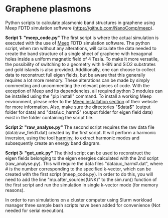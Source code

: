 # Graphene plasmons
Python scripts to calculate plasmonic band structures in graphene using Meep FDTD simulation software (https://github.com/NanoComp/meep).

**Script 1: "meep\_code.py"**
The first script is where the actual simulation is executed with the use of [Meep](https://meep.readthedocs.io) FDTD simulation software. The python script, when ran without any alterations, will calculate the data needed to create the band structure of a single sheet of graphene with hexagonal holes inside a uniform magnetic field of 4 Tesla. To make it more versatile, the possibility of switching to a geometry with h-BN and SiO2 substrates and gold islands is also provided. Additionally, one can choose to collect data to reconstruct full eigen fields, but be aware that this generally requires a lot more memory. These alterations can be made by simply commenting and uncommenting the relevant pieces of code.
With the exception of Meep and its dependencies, all required python 3 modules can be installed using the "pip install" command. To install a working Meep environment, please refer to the [Meep installation section](https://meep.readthedocs.io/en/latest/Installation/) of their website for more information. Also, make sure the directories "$data\$" (output folder for data) and "data\uc_harm\$" (output folder for eigen field data) exist in the folder containing the script file.

**Script 2: "raw\_analyse.py"**
The second script requires the raw data file (data\raw_field1.dat) created by the first script. It will perform a harmonic inversion, using the tool [harminv](https://github.com/NanoComp/harminv), to extract harmonic modes and subsequently create an energy band diagram.

**Script 3: "get\_unk.py"**
The third script can be used to reconstruct the eigen fields belonging to the eigen energies calculated with the 2nd script (raw_analyse.py). This will require the data files "data\uc_harm#.dat", where # is the number corresponding to the specified k-vector, which can be created with the first script (meep_code.py). In order to do this, you will need to add the line "mp.after_sources(UNK)" to the sim.run() function of the first script and run the simulation in single k-vector mode (for memory reasons). 

In order to run simulations on a cluster computer using Slurm workload manager three sample bash scripts have been added for convenience (Not needed for serial execution).
